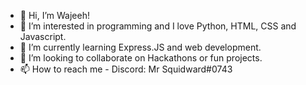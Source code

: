 - 👋 Hi, I’m Wajeeh!
- 👀 I’m interested in programming and I love Python, HTML, CSS and Javascript.
- 🌱 I’m currently learning Express.JS and web development.
- 💞️ I’m looking to collaborate on Hackathons or fun projects.
- 📫 How to reach me - Discord: Mr Squidward#0743

<!---
Mr-W-Squidward/Mr-W-Squidward is a ✨ special ✨ repository because its `README.md` (this file) appears on your GitHub profile.
You can click the Preview link to take a look at your changes.
--->

